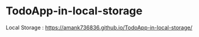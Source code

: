 # TodoApp-in-local-storage <br>
Local Storage : https://amank736836.github.io/TodoApp-in-local-storage/
